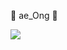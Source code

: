 🌼 ae_Ong 🌼



<img src="https://img.shields.io/badge/Scss-green?style=flat&logo=#6DB33F&logoColor=CC6699"/>
